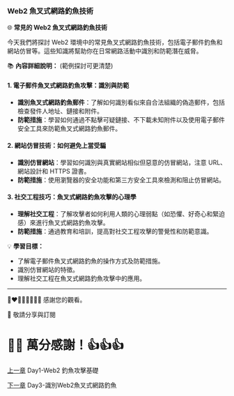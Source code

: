 ### Web2 魚叉式網路釣魚技術

🌐 **常見的 Web2 魚叉式網路釣魚技術**

今天我們將探討 Web2 環境中的常見魚叉式網路釣魚技術，包括電子郵件釣魚和網站仿冒等。這些知識將幫助你在日常網路活動中識別和防範潛在威脅。

📚 **內容詳細說明：**
(範例探討可更清楚)

#### 1. 電子郵件魚叉式網路釣魚攻擊：識別與防範
- **識別魚叉式網路釣魚郵件**：了解如何識別看似來自合法組織的偽造郵件，包括檢查發件人地址、鏈接和附件。
- **防範措施**：學習如何通過不點擊可疑鏈接、不下載未知附件以及使用電子郵件安全工具來防範魚叉式網路釣魚郵件。

#### 2. 網站仿冒技術：如何避免上當受騙
- **識別仿冒網站**：學習如何識別與真實網站相似但惡意的仿冒網站，注意 URL、網站設計和 HTTPS 證書。
- **防範措施**：使用瀏覽器的安全功能和第三方安全工具來檢測和阻止仿冒網站。

#### 3. 社交工程技巧：魚叉式網路釣魚攻擊的心理學
- **理解社交工程**：了解攻擊者如何利用人類的心理弱點（如恐懼、好奇心和緊迫感）來進行魚叉式網路釣魚攻擊。
- **防範措施**：通過教育和培訓，提高對社交工程攻擊的警覺性和防範意識。

💡 **學習目標：**
- 了解電子郵件魚叉式網路釣魚的操作方式及防範措施。
- 識別仿冒網站的特徵。
- 理解社交工程在魚叉式網路釣魚攻擊中的應用。


---

💓❤🧡💛💚💙💜💖 感謝您的觀看。

🙏 敬請分享與訂閱

# 🙋‍♂️ 萬分感謝！👍👍👍

[上一章](./Day1-Web2釣魚攻擊基礎.md) Day1-Web2 釣魚攻擊基礎

[下一章](./Day3-識別Web2魚叉式網路釣魚.md) Day3-識別Web2魚叉式網路釣魚